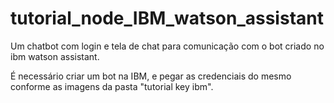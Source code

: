 # tutorial_node_IBM_watson_assistant
Um chatbot com login e tela de chat para comunicação com o bot criado no ibm watson assistant.

É necessário criar um bot na IBM, e pegar as credenciais do mesmo conforme as imagens da pasta "tutorial key ibm".
